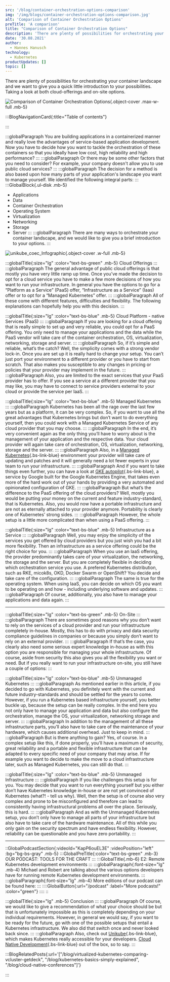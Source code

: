 ```yaml
---
src: '/blog/container-orchestration-options-comparison'
img: '/img/blogs/container-orchestration-options-comparison.jpg'
alt: 'Comparison of Container Orchestration Options'
preTitle: 'A comparison'
title: "Comparison of Container Orchestration Options"
description: 'There are plenty of possibilities for orchestrating your container landscape and we want to give you a quick little introduction to your possibilities. ✅ Cloud  ✅ On-site ✅ Comparison'
date: '30.08.2021'
author:
  - Hannes Hanusch
technology:
  - Kubernetes
productUpdates: []
topic: []
---
```

There are plenty of possibilities for orchestrating your container landscape and we want to give you a quick little introduction to your possibilities. Taking a look at both cloud-offerings and on-site options.
<!--more-->

![Comparison of Container Orchestration Options](/img/blogs/container-orchestration-options-comparison.jpg){.object-cover .max-w-full .mb-5}

:::BlogNavigationCard{:title="Table of contents"}

:::

:::globalParagraph
You are building applications in a containerized manner and really love the advantages of service-based application development. Now you have to decide how you want to tackle the orchestration of these containers so that you ideally have low cost, high reliability and high performance?
:::
:::globalParagraph
Or there may be some other factors that you need to consider? For example, your company doesn't allow you to use public cloud services?
:::
:::globalParagraph
The decision for a method is also based upon how many parts of your application's landscape you want to manage yourself. We identified the following integral parts:
:::
:::GlobalBlock{.ul-disk .mb-5}
- Applications
- Data
- Container Orchestration
- Operating System
- Virtualization
- Networking
- Storage
- Server
:::
:::globalParagraph
  There are many ways to orchestrate your container landscape, and we would like to give you a brief introduction to your options.
:::

![unikube_coec_Infographic](/img/blogs/unikube_coec_Infographic.jpg){.object-cover .w-full .mb-5}

:::globalTitle{:size="lg" :color="text-bs-green" .mb-5}
Cloud Offerings
:::
:::globalParagraph
The general advantage of public cloud offerings is that mostly you have very little ramp up time. Once you’ve made the decision to opt for a cloud service you have to make a few more decisions of how you want to run your infrastructure. In general you have the options to go for a “Platform as a Service” (PaaS) offer, “Infrastructure as a Service” (Iaas) offer or to opt for a “Managed Kubernetes” offer.
:::
:::globalParagraph
All of these come with different features, difficulties and flexibility. The following explanations can hopefully help you with this decision.
:::

:::globalTitle{:size="lg" :color="text-bs-blue" .mb-5}
Cloud Platform - native Services (PaaS)
:::
:::globalParagraph
If you are looking for a cloud offering that is really simple to set up and very reliable, you could opt for a PaaS offering. You only need to manage your applications and the data while the PaaS vendor will take care of the container orchestration, OS, virtualization, networking, storage and server.
:::
:::globalParagraph
So, if it’s simple and reliable, what’s the catch? Well, the simplicity comes with a strong vendor lock-in. Once you are set up it is really hard to change your setup. You can’t just port your environment to a different provider or you have to start from scratch. That also makes you susceptible to any changes in pricing or policies that your provider may implement in the future.
:::
:::globalParagraph
Also, you are limited to the exact services that your PaaS provider has to offer. If you see a service at a different provider that you may like, you may have to connect to service providers external to your cloud or provide the service per IaaS.
:::

:::globalTitle{:size="lg" :color="text-bs-blue" .mb-5}
Managed Kubernetes
:::
:::globalParagraph
Kubernetes has been all the rage over the last few years but as a platform, it can be very complex. So, if you want to use all the great advantages that Kubernetes brings but don’t want to do everything yourself, then you could work with a Managed Kubernetes Service of any cloud provider that you may choose.
:::
:::globalParagraph
In the end, it’s very convenient again as the only thing you’ll have to worry about is the management of your application and the respective data. Your cloud provider will again take care of orchestration, OS, virtualization, networking, storage and the server.
:::
:::globalParagraph
Also, in a [Managed Kubernetes](/blog/managed-vs-unmanaged-kubernetes/){.bs-link-blue} environment your provider will take care of updating and patches and it will generally need a lot fewer experts in your team to run your infrastructure.
:::
:::globalParagraph
And if you want to take things even further, you can have a look at [GKE autopilot](https://chaordic.io/blog/gke-autopilot-a-serverless-game-changer/){.bs-link-blue}, a service by Google built for the Google Kubernetes Engine, that takes even more of the hard work out of your hands by providing a very automated and opinionated configuration of GKE.
:::
:::globalParagraph
But what’s the difference to the PaaS offering of the cloud providers? Well, mostly you would be putting your money on the current and feature industry-standard, that is Kubernetes. Also, you would now have a portable infrastructure and are not as eternally attached to your provider anymore. Portability is clearly one of Kubernetes’ strong sides.
:::
:::globalParagraph
However, the whole setup is a little more complicated than when using a PaaS offering.
:::

:::globalTitle{:size="lg" :color="text-bs-blue" .mb-5}
Infrastructure as a Service
:::
:::globalParagraph
Well, you may enjoy the simplicity of the services you get offered by cloud providers but you just wish you had a bit more flexibility. Then an infrastructure as a service offering could be the right choice for you.
:::
:::globalParagraph
When you use an IaaS offering, the provider predominantly takes care of your virtualization, the networking, the storage and the server. But you are completely flexible in deciding which orchestration service you use. A prefered Kubernetes distribution, such as RKE, micok8s, OKD, Docker Swarm or OpenShift? You decide and take care of the configuration.
:::
:::globalParagraph
The same is true for the operating system. When using IaaS, you can decide on which OS you want to be operating on and how - including underlying software and updates.
:::
:::globalParagraph
Of course, additionally, you also have to manage your applications and data again.
:::

<hr class='mb-5'>

:::globalTitle{:size="lg" :color="text-bs-green" .mb-5}
On-Site
:::
:::globalParagraph
There are sometimes good reasons why you don’t want to rely on the services of a cloud provider and run your infrastructure completely in-house. Mostly, this has to do with privacy and data security compliance guidelines in companies or because you simply don’t want to rely on an external provider.
:::
:::globalParagraph
If that’s the case, you clearly also need some serious expert knowledge in-house as with this option you are responsible for managing your whole infrastructure. Of course, aside from security this also gives you all the flexibility you want or need. But if you really want to run your infrastructure on-site, you still have a couple of options:
:::

:::globalTitle{:size="lg" :color="text-bs-blue" .mb-5}
Unmanaged Kubernetes
:::
:::globalParagraph
As mentioned earlier in this article, if you decided to go with Kubernetes, you definitely went with the current and future industry-standards and should be settled for the years to come. However, if you run a Kubernetes based infrastructure yourself, you better buckle up, because the setup can be really complex. In the end here you not only have to manage your application and data but also configure the orchestration, manage the OS, your virtualization, networking storage and server.
:::
:::globalParagraph
In addition to the management of all these infrastructure parts, you’ll also have to take care of the maintenance of your hardware, which causes additional overhead. Just to keep in mind.
:::
:::globalParagraph
But is there anything to gain? Yes, of course. In a complex setup like this, if done properly, you’ll have a maximum of security, great reliability and a portable and flexible infrastructure that can be adapted to every specific need of your company that may arise. If for example you want to decide to make the move to a cloud infrastructure later, such as Managed Kubernetes, you can still do that.
:::

:::globalTitle{:size="lg" :color="text-bs-blue" .mb-5}
Unmanaged Infrastructure
:::
:::globalParagraph
If you like challenges this setup is for you. You may decide that you want to run everything yourself but you either don’t have Kubernetes knowledge in-house or are not yet convinced of Kubernetes (what?! - tell us why). Well, then the setup is of course also very complex and prone to be misconfigured and therefore can lead to consistently having infrastructural problems all over the place. Seriously, this is hard.
:::
:::globalParagraph
And as with the Unmanaged Kubernetes setup, you don’t only have to manage all parts of your infrastructure but also have to take care of the hardware maintenance. All of this while you only gain on the security spectrum and have endless flexibility. However, reliability can be questionable and you have zero portability.
:::

<hr class='mb-5'>

::GlobalPodcastSection{:videoId="KapP6ouEL3E" :videoPosition="left" :bg="bg-bs-gray" .mb-5}
:::GlobalPreTitle{:color="text-bs-green" .mb-3}
OUR PODCAST: TOOLS FOR THE CRAFT
:::
:::GlobalTitle{.mb-6}
E2: Remote Kubernetes development environments
:::
:::globalParagraph{:font-size="lg" .mb-4}
Michael and Robert are talking about the various options developers have for running remote Kubernetes development environments.
:::
:::globalParagraph{:font-size="lg" .mb-4}
More editions of our podcast can be found here:
:::
::::GlobalButton{:url="/podcast" :label="More podcasts!" :color="green"}
::::
::

:::globalTitle{:size="lg" .mb-5}
Conclusion
:::
:::globalParagraph
Of course, we would like to give a recommendation of what your choice should be but that is unfortunately impossible as this is completely depending on your individual requirements. However, in general we would say, if you want to be ready for the future, go with one of the possible setups that entail a Kubernetes infrastructure. We also did that switch once and never looked back since.
:::
:::globalParagraph
Also, check out [Unikube](https://unikube.io/){.bs-link-blue}, which makes Kubernetes really accessible for your developers. [Cloud Native Development](/blog/evolution-of-application-development-to-cloud-native/){.bs-link-blue} out of the box, so to say.
:::


:::BlogRelatedPosts{:url='["/blog/virtualized-kubernetes-comparing-vcluster-getdeck", "/blog/kubernetes-basics-simply-explained", "/blog/cloud-native-conferences"]'}

:::
